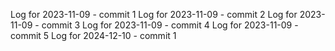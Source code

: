 Log for 2023-11-09 - commit 1
Log for 2023-11-09 - commit 2
Log for 2023-11-09 - commit 3
Log for 2023-11-09 - commit 4
Log for 2023-11-09 - commit 5
Log for 2024-12-10 - commit 1
